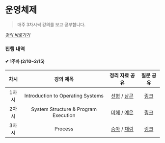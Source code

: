 # 운영체제

> 매주 3차시씩 강의를 보고 공부합니다.

_[강의 바로가기](http://www.kocw.net/home/cview.do?cid=3646706b4347ef09)_

### 진행 내역

#### ✔ 1주차 (2/10~2/15)

| 차시 | 강의 제목 | 정리 자료 공유 | 질문 공유 |
| :-----: | :-----: | :-----: | :-----: | 
| 1차시 | Introduction to Operating Systems | [선형]() / [남곤]() | [링크]() |
| 2차시 | System Structure & Program Execution | [미혜]() / [예은]() | [링크]() |
| 3차시 | Process | [승아]() / [채림]() | [링크]() |
